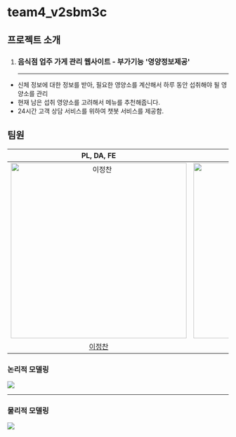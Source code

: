 # team4_v2sbm3c
<h2>프로젝트 소개</h2>
<ul style='list-style-type: square;'>
  <li>
    <h3>음식점 업주 가게 관리 웹사이트 - 부가기능 '영양정보제공'</h3>
    <hr>
  </li>
</ul>
<ul>
  <li>
    신체 정보에 대한 정보를 받아, 필요한 영양소를 계산해서 하루 동안 섭취해야 될 영양소를 관리
  </li>
  <li>
    현재 남은 섭취 영양소를 고려해서 메뉴를 추천해줍니다.
  </li>
  <li>
    24시간 고객 상담 서비스를 위하여 챗봇 서비스를 제공함.
  </li>
  </li>
</ul>

<h2>팀원</h2>
<table>
  <thead>
    <tr>
      <th align="center">PL, DA, FE</th>
      <th align="center">AI</th>
      <th align="center">DS</th>
    </tr>
  </thead>
  
  <tbody>
    <tr>
      <td align="center"><a target="_blank" href="https://avatars.githubusercontent.com/u/108655272?v=4"><img src="https://avatars.githubusercontent.com/u/108655272?v=4" width="400px" alt="이정찬" style="max-width: 100%;"></a></td>
      <td align="center"><a target="_blank" href="https://avatars.githubusercontent.com/u/114139274?v=4"><img src="https://avatars.githubusercontent.com/u/114139274?v=4" width="400px" alt="황규현" style="max-width: 100%;"></a></td>
      <td align="center"><a target="_blank" href="https://avatars.githubusercontent.com/u/114316904?v=4"><img src="https://avatars.githubusercontent.com/u/114316904?v=4" width="400px" alt="임성규" style="max-width: 100%;"></a></td>
    </tr>
    <tr>
      <td align="center"><a href="https://github.com/JeongChan2">이정찬</a></td>
      <td align="center"><a href="https://github.com/Gyuhyeon12">황규현</a></td>
      <td align="center"><a href="https://github.com/ImSeongKyu">임성규</a></td>
    </tr>
  </tbody>
</table>
<h3>논리적 모델링</h3>
<img src="https://github.com/JeongChan2/team4_v2sbm3c/assets/108655272/1b1c40cd-e775-430f-bac0-61601a59534f"/><hr>
<h3>물리적 모델링</h3>
<img src="https://github.com/JeongChan2/team4_v2sbm3c/assets/108655272/083de880-3067-4086-8606-583b4c549b59"/>




